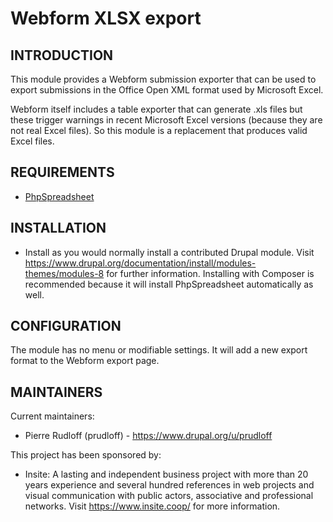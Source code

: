 Webform XLSX export
===================

INTRODUCTION
------------

This module provides a Webform submission exporter
that can be used to export submissions
in the Office Open XML format used by Microsoft Excel.

Webform itself includes a table exporter that can generate .xls files
but these trigger warnings in recent Microsoft Excel versions
(because they are not real Excel files).
So this module is a replacement that produces valid Excel files.


REQUIREMENTS
------------

 * [PhpSpreadsheet](https://github.com/PHPOffice/PhpSpreadsheet)


INSTALLATION
------------

 * Install as you would normally install a contributed Drupal module. Visit
   <https://www.drupal.org/documentation/install/modules-themes/modules-8>
   for further information.
   Installing with Composer is recommended
   because it will install PhpSpreadsheet automatically as well.


CONFIGURATION
-------------

The module has no menu or modifiable settings.
It will add a new export format to the Webform export page.


MAINTAINERS
-----------

Current maintainers:

 * Pierre Rudloff (prudloff) - <https://www.drupal.org/u/prudloff>

This project has been sponsored by:

 * Insite:
    A lasting and independent business project
    with more than 20 years experience
    and several hundred references in web projects and visual communication
    with public actors, associative and professional networks.
    Visit <https://www.insite.coop/> for more information.
